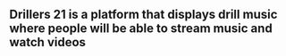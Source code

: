 ## Drillers 21 is a platform that displays drill music where people will be able to stream music and watch videos 
